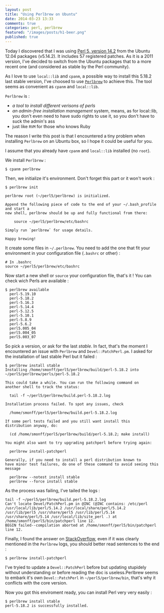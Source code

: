 ```yaml
---
layout: post
title: "Using Perlbrew on Ubuntu"
date: 2014-03-23 13:33
comments: true
categories: perl, perlbrew
featured: "/images/posts/h1-beer.png"
published: true
---
```


Today I discovered that I was using [Perl 5, version 14.2](https://metacpan.org/pod/release/FLORA/perl-5.14.2/pod/perl.pod) from the Ubuntu 12.04 packages (v5.14.2). It includes 57 registered patches. As it is a 2011 version, I've decided to switch from the Ubuntu packages that to a more recent one (and considered as stable by the Perl community).

As I love to use `local::lib` and `cpanm`, a possible way to install this 5.18.2 last stable version, I've choosed to use [`Perlbrew`](http://perlbrew.pl/) to achieve this. The tool seems as convenient as `cpanm` and `local::lib`.

`Perlbrew` is :

* *a tool to install different verisons of perls*
* *an admin-free installation management* system, means, as for local::lib, you don't even need to have sudo rights to use it, so you don't have to suck the admin's ass
* just like `RVM` for those who knows Ruby

The reason I write this post is that I encountered a tiny problem when installing `Perlbrew` on an Ubuntu box, so I hope it could be useful for you.

I assume that you already have `cpanm` and `local::lib` installed (no `root`).

We install `Perlbrew` :

    $ cpanm perlbrew

Then, we initialize it's environment. Don't forget this part or it won't work :

    $ perlbrew init
	
	perlbrew root (~/perl5/perlbrew) is initialized.
	
	Append the following piece of code to the end of your ~/.bash_profile and start a
	new shell, perlbrew should be up and fully functional from there:
	
	    source ~/perl5/perlbrew/etc/bashrc
		
	Simply run `perlbrew` for usage details.
		
	Happy brewing!
		

It create some files in `~/.perlbrew`. You need to add the one that fit your environment in your configuration file (`.bashrc` or other) : 

    # In .bashrc
    source ~/perl5/perlbrew/etc/bashrc
	
Now start a new shell or `source` your configuration file, that's it ! You can check wich Perls are available :

    $ perlbrew available
	  perl-5.19.10
	  perl-5.18.2
	  perl-5.16.3
	  perl-5.14.4
	  perl-5.12.5
	  perl-5.10.1
	  perl-5.8.9
	  perl-5.6.2
	  perl5.005_04
	  perl5.004_05
	  perl5.003_07
						  

So pick a version, or ask for the last *stable*. In fact, that's the moment I encountered an issue with `Perlbrew` and `Devel::PatchPerl.pm`. I asked for the installation of last stable Perl but it failed :

    $ perlbrew install stable
	Installing /home/smonff/perl5/perlbrew/build/perl-5.18.2 into
	~/perl5/perlbrew/perls/perl-5.18.2
	
	This could take a while. You can run the following command on
	another shell to track the status:
	
	  tail -f ~/perl5/perlbrew/build.perl-5.18.2.log
	  
	Installation process failed. To spot any issues, check
	  
	  /home/smonff/perl5/perlbrew/build.perl-5.18.2.log
		
	If some perl tests failed and you still want install this
	distribution anyway, do:
		
	  (cd /home/smonff/perl5/perlbrew/build/perl-5.18.2; make install)
		  
	You might also want to try upgrading patchperl before trying again:
		  
	  perlbrew install-patchperl
			
	Generally, if you need to install a perl distribution known to
	have minor test failures, do one of these command to avoid seeing this message
			
	  perlbrew --notest install stable
	  perlbrew --force install stable
				
As the process was failing, I've tailed the logs :

    tail -f ~/perl5/perlbrew/build.perl-5.18.2.log
	Can't locate Devel/PatchPerl.pm in @INC (@INC contains: /etc/perl 
	/usr/local/lib/perl/5.14.2 /usr/local/share/perl/5.14.2
	/usr/lib/perl5 /usr/share/perl5 /usr/lib/perl/5.14 
	/usr/share/perl/5.14 /usr/local/lib/site_perl .) at 
	/home/smonff/perl5/bin/patchperl line 12.
	BEGIN failed--compilation aborted at /home/smonff/perl5/bin/patchperl line 12.
	
Finally, I found the answer on [StackOverflow](http://stackoverflow.com/questions/16113467/perlbrew-fails-with-cant-locate-devel-patchperl-pm), even if it was clearly mentioned in the `Perlbrew` logs, you should better read sentences to the end :

    $ perlbrew install-patchperl  

I've tryied to update a `Devel::PatchPerl` before but updating stupidely without understanding or before reading the doc is useless.Perlbrew seems to embark it's own `Devel::PatchPerl` in `~/perl5/perlbrew/bin`, that's why it conflicts with the core version.

Now you got this enviroment ready, you can install Perl very very easily :

    $ perlbrew install stable 
	perl-5.18.2 is successfully installed.
	

